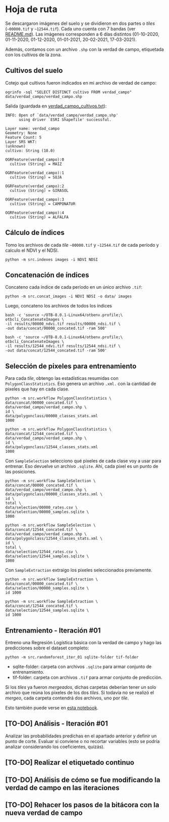 # Hoja de ruta

Se descargaron imágenes del suelo y se dividieron en dos partes o _tiles_
(`~00000.tif` y `~12544.tif`). Cada uno cuenta con 7 bandas (ver [README.md](../README.md)). Las imágenes
corresponden a 6 días distintos (01-10-2020, 01-11-2020,
01-12-2020, 01-01-2021, 20-02-2021, 17-03-2021).

Además, contamos con un archivo `.shp` con la verdad de
campo, etiquetada con los cultivos de la zona.

## Cultivos del suelo

Cotejo qué cultivos fueron indicados en mi archivo de verdad de campo:

```
ogrinfo -sql "SELECT DISTINCT cultivo FROM verdad_campo" data/verdad_campo/verdad_campo.shp
```

Salida (guardada en [verdad_campo_cultivos.txt](verdad_campo_cultivos.txt)):

```
INFO: Open of `data/verdad_campo/verdad_campo.shp'
      using driver `ESRI Shapefile' successful.

Layer name: verdad_campo
Geometry: None
Feature Count: 5
Layer SRS WKT:
(unknown)
cultivo: String (10.0)

OGRFeature(verdad_campo):0
  cultivo (String) = MAIZ

OGRFeature(verdad_campo):1
  cultivo (String) = SOJA

OGRFeature(verdad_campo):2
  cultivo (String) = GIRASOL

OGRFeature(verdad_campo):3
  cultivo (String) = CAMPONATUR

OGRFeature(verdad_campo):4
  cultivo (String) = ALFALFA
```

## Cálculo de índices

Tomo los archivos de cada _tile_ `~00000.tif` y `~12544.tif` de cada período y calculo el
NDVI y el NDSI.

```
python -m src.indexes images -i NDVI NDSI
```

## Concatenación de índices

Concateno cada índice de cada período en un único archivo `.tif`:

```
python -m src.concat_images -i NDVI NDSI -o data/ images
```

Luego, concateno los archivos de todos los índices

```
bash -c 'source ~/OTB-8.0.1-Linux64/otbenv.profile;\
otbcli_ConcatenateImages \
-il results/00000_ndvi.tif results/00000_ndsi.tif \
-out data/concat/00000_concated.tif -ram 500'
```

```
bash -c 'source ~/OTB-8.0.1-Linux64/otbenv.profile;\
otbcli_ConcatenateImages \
-il results/12544_ndvi.tif results/12544_ndsi.tif \
-out data/concat/12544_concated.tif -ram 500'
```

## Selección de pixeles para entrenamiento

Para cada _tile_, obtengo las estadísticas resumidas con
`PolygonClassStatistics`. Eso genera un archivo `.xml.`
con la cantidad de pixeles que hay en cada clase.

```
python -m src.workflow PolygonClassStatistics \
data/concat/00000_concated.tif \
data/verdad_campo/verdad_campo.shp \
id \
data/polygonclass/00000_classes_stats.xml
1000
```

```
python -m src.workflow PolygonClassStatistics \
data/concat/12544_concated.tif \
data/verdad_campo/verdad_campo.shp \
id \
data/polygonclass/12544_classes_stats.xml
1000
```

Con `SampleSelection` selecciono qué pixeles de cada clase voy a usar para
entrenar. Eso devuelve un archivo `.sqlite`. Ahí, cada pixel es un punto de
las posiciones.

```
python -m src.workflow SampleSelection \
data/concat/00000_concated.tif \
data/verdad_campo/verdad_campo.shp \
data/polygonclass/00000_classes_stats.xml \
id \
total \
data/selection/00000_rates.csv \
data/selection/00000_samples.sqlite \
1000
```

```
python -m src.workflow SampleSelection \
data/concat/12544_concated.tif \
data/verdad_campo/verdad_campo.shp \
data/polygonclass/12544_classes_stats.xml \
id \
total \
data/selection/12544_rates.csv \
data/selection/12544_samples.sqlite \
1000
```

Con `SampleExtraction` extraigo los pixeles seleccionados previamente.

```
python -m src.workflow SampleExtraction \
data/concat/00000_concated.tif \
data/selection/00000_samples.sqlite \
id 1000
```

```
python -m src.workflow SampleExtraction \
data/concat/12544_concated.tif \
data/selection/12544_samples.sqlite \
id 1000
```

## Entrenamiento - Iteración #01

Entreno una Regresión Logística básica con la verdad de campo y
hago las predicciones sobre el dataset completo:

```
python -m src.randomforest_iter_01 sqlite-folder tif-folder
```

- sqlite-folder: carpeta con archivos `.sqlite` para armar conjunto de entrenamiento.
- tif-folder: carpeta con archivos `.tif` para armar conjunto de predicción.

Si los _tiles_ ya fueron _mergeados_, dichas carpetas deberían tener un solo archivo
que reúna los pixeles de los dos _tiles_. Si todavía no se realizó el _mergeo_, cada
carpeta contendrá dos archivos, uno por _tile_.

Esto también puede verse en [esta notebook](../nb/modelo_sklearn.ipynb).
## [TO-DO] Análisis - Iteración #01

Analizar las probabilidades predichas en el apartado anterior y definir un punto de
corte.
Evaluar si conviene o no recortar variables (esto se podría analizar considerando los
coeficientes, quizás).

## [TO-DO] Realizar el etiquetado continuo

## [TO-DO] Análisis de cómo se fue modificando la verdad de campo en las iteraciones

## [TO-DO] Rehacer los pasos de la bitácora con la nueva verdad de campo
